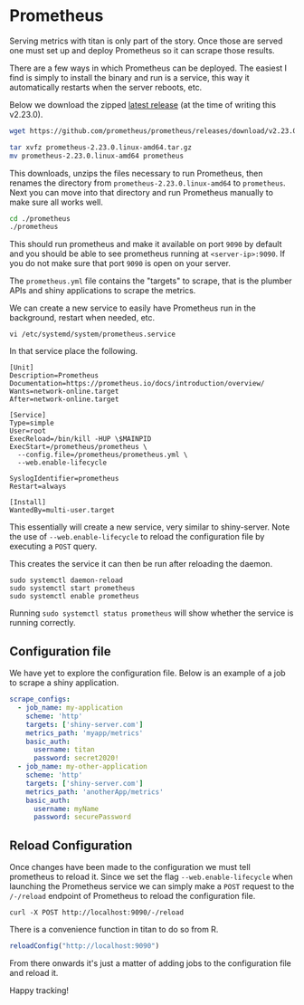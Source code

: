 # Prometheus

Serving metrics with titan is only part of the story. Once those are served one must set up and deploy Prometheus so it can scrape those results.

There are a few ways in which Prometheus can be deployed. The easiest I find is simply to install the binary and run is a service, this way it automatically restarts when the server reboots, etc.

Below we download the zipped [latest release](https://prometheus.io/download/) (at the time of writing this v2.23.0).

```bash
wget https://github.com/prometheus/prometheus/releases/download/v2.23.0/prometheus-2.23.0.linux-amd64.tar.gz

tar xvfz prometheus-2.23.0.linux-amd64.tar.gz
mv prometheus-2.23.0.linux-amd64 prometheus
```

This downloads, unzips the files necessary to run Prometheus, then renames the directory from `prometheus-2.23.0.linux-amd64` to `prometheus`. Next you can move into that directory and run Prometheus manually to make sure all works well.

```bash
cd ./prometheus
./prometheus
```

This should run prometheus and make it available on port `9090` by default and you should be able to see prometheus running at `<server-ip>:9090`. If you do not make sure that port `9090` is open on your server.

The `prometheus.yml` file contains the "targets" to scrape, that is the plumber APIs and shiny applications to scrape the metrics.

We can create a new service to easily have Prometheus run in the background, restart when needed, etc.

```
vi /etc/systemd/system/prometheus.service
```

In that service place the following.

```
[Unit]
Description=Prometheus
Documentation=https://prometheus.io/docs/introduction/overview/
Wants=network-online.target
After=network-online.target

[Service]
Type=simple
User=root
ExecReload=/bin/kill -HUP \$MAINPID
ExecStart=/prometheus/prometheus \
  --config.file=/prometheus/prometheus.yml \
  --web.enable-lifecycle

SyslogIdentifier=prometheus
Restart=always

[Install]
WantedBy=multi-user.target
```

This essentially will create a new service, very similar to shiny-server. Note the use of `--web.enable-lifecycle` to reload the configuration file by executing a `POST` query.

This creates the service it can then be run after reloading the daemon.

```
sudo systemctl daemon-reload
sudo systemctl start prometheus
sudo systemctl enable prometheus
```

Running `sudo systemctl status prometheus` will show whether the service is running correctly.

## Configuration file

We have yet to explore the configuration file. Below is an example of a job to scrape a shiny application.

```yml
scrape_configs:
  - job_name: my-application
    scheme: 'http'
    targets: ['shiny-server.com']
    metrics_path: 'myapp/metrics'
    basic_auth:
      username: titan
      password: secret2020!
  - job_name: my-other-application
    scheme: 'http'
    targets: ['shiny-server.com']
    metrics_path: 'anotherApp/metrics'
    basic_auth:
      username: myName
      password: securePassword
```

## Reload Configuration

Once changes have been made to the configuration we must tell prometheus to reload it. Since we set the flag `--web.enable-lifecycle` when launching the Prometheus service we can simply make a `POST` request to the `/-/reload` endpoint of Prometheus to reload the configuration file.

```
curl -X POST http://localhost:9090/-/reload
```

There is a convenience function in titan to do so from R.

```r
reloadConfig("http://localhost:9090")
```

From there onwards it's just a matter of adding jobs to the configuration file and reload it.

Happy tracking!
